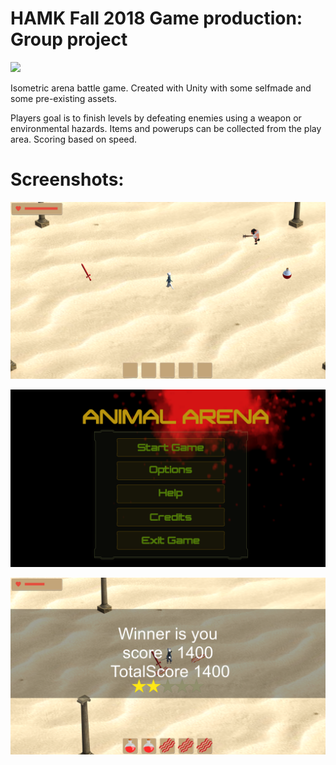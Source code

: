 # HAMK Fall 2018 Game production: Group project


![](/pic/game2.png)


Isometric arena battle game. Created with Unity with some selfmade and some pre-existing assets.

Players goal is to finish levels by defeating enemies using a weapon or environmental hazards. Items and powerups can be collected from the play area. Scoring based on speed.

# Screenshots:

![](/pic/game1.png)

![](/pic/menu.png)

![](/pic/game_win.png)


